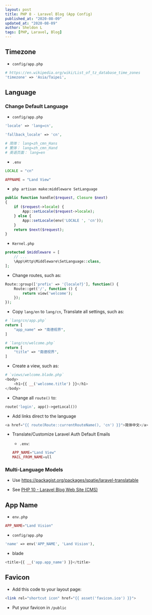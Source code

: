 ```yaml
---
layout: post
title: PHP 8 - Laravel Blog (App Config)
published_at: "2020-08-09"
updated_at: "2020-08-09"
author: Sheldon L
tags: [PHP, Laravel, Blog]
---
```


## Timezone

- `config/app.php`

```php
# https://en.wikipedia.org/wiki/List_of_tz_database_time_zones
'timezone' => 'Asia/Taipei',
```

## Language

### Change Default Language

- `config/app.php`

```php
'locale' => 'lang=cn',

'fallback_locale' => 'cn',

# 简体： lang=zh_cmn_Hans
# 繁体： lang=zh_cmn_Hand
# 英语页面： lang=en
```

- `.env`

```php
LOCALE = "cn"

APPNAME = "Land View"
```

- `php artisan make:middleware SetLanguage`

```php
public function handle($request, Closure $next)
{
    if ($request->locale) {
        App::setLocale($request->locale);
    } else {
        App::setLocale(env('LOCALE ', 'cn'));
    }
    return $next($request);
}
```

- `Kernel.php`

```php
protected $middleware = [
    // ...
    \App\Http\Middleware\SetLanguage::class,
];
```

- Change routes, such as:

```php
Route::group(['prefix' => '{locale?}'], function() {
    Route::get('/', function () {
        return view('welcome');
    });
});
```

- Copy `lang/en` to `lang/cn`, Translate all settings, such as:

```php
# `lang/cn/app.php`
return [
    "app_name" => "南德视界",
]

# `lang/cn/welcome.php`
return [
    "title" => "南德视界",
]
```

- Create a view, such as:

```php
# `views/welcome.blade.php`
<body>
    <h1>{{ __('welcome.title') }}</h1>
</body>
```

- Change all `route()` to:

```php
route('login', app()->getLocal())
```

- Add links direct to the language

```php
<a href="{{ route(Route::currentRouteName(), 'cn') }}">简体中文</a>
```

- Translate/Customize Laravel Auth Default Emails

    - `.env`: 
    
    ```php
    APP_NAME="Land View"
    MAIL_FROM_NAME=ull
    ```

### Multi-Language Models

- Use <https://packagist.org/packages/spatie/laravel-translatable>

- See [PHP 10 - Laravel Blog Web Site (CMS)](https://sheldonldev.github.io/2020/08/11/00.md)

## App Name

- `env.php`

```php
APP_NAME="Land Vision"
```

- `config/app.php`

```php
'name' => env('APP_NAME', 'Land Vision'),
```

- blade

```php
<title>{{ __('app.app_name') }}</title>
```

## Favicon

- Add this code to your layout page:

```php
<link rel="shortcut icon" href="{{ asset('favicon.ico') }}">
```

- Put your favicon in `/public`









